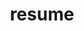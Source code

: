 ---
layout: page
title: resume
permalink: /resume/
weight: 4
external_url: https://drive.google.com/file/d/1nxD0JIPxPSoM7pxtSQ-0P4EegFgnIoks/view?usp=sharing
---